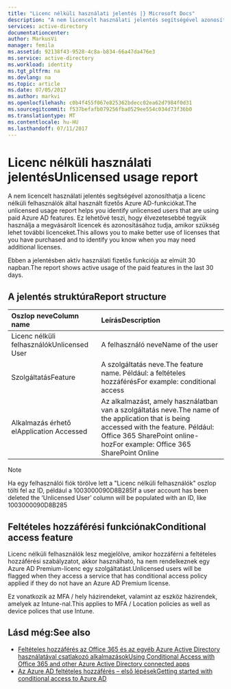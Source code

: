 ```yaml
---
title: "Licenc nélküli használati jelentés |} Microsoft Docs"
description: "A nem licencelt használati jelentés segítségével azonosíthatja a licenc nélküli felhasználók által használt fizetős Azure AD-funkciókat."
services: active-directory
documentationcenter: 
author: MarkusVi
manager: femila
ms.assetid: 92138f43-9528-4c8a-b834-66a47da476e3
ms.service: active-directory
ms.workload: identity
ms.tgt_pltfrm: na
ms.devlang: na
ms.topic: article
ms.date: 07/05/2017
ms.author: markvi
ms.openlocfilehash: c0b4f455f067e825362bdecc02ea62d7984f0d31
ms.sourcegitcommit: f537befafb079256fba0529ee554c034d73f36b0
ms.translationtype: MT
ms.contentlocale: hu-HU
ms.lasthandoff: 07/11/2017
---
```

# <a name="unlicensed-usage-report"></a><span data-ttu-id="1b397-103">Licenc nélküli használati jelentés</span><span class="sxs-lookup"><span data-stu-id="1b397-103">Unlicensed usage report</span></span>
<span data-ttu-id="1b397-104">A nem licencelt használati jelentés segítségével azonosíthatja a licenc nélküli felhasználók által használt fizetős Azure AD-funkciókat.</span><span class="sxs-lookup"><span data-stu-id="1b397-104">The unlicensed usage report helps you identify unlicensed users that are using paid Azure AD features.</span></span> <span data-ttu-id="1b397-105">Ez lehetővé teszi, hogy élvezetesebbé tegyük használja a megvásárolt licencek és azonosításához tudja, amikor szükség lehet további licenceket.</span><span class="sxs-lookup"><span data-stu-id="1b397-105">This allows you to make better use of licenses that you have purchased and to identify you know when you may need additional licenses.</span></span> 

<span data-ttu-id="1b397-106">Ebben a jelentésben aktív használati fizetős funkciója az elmúlt 30 napban.</span><span class="sxs-lookup"><span data-stu-id="1b397-106">The report shows active usage of the paid features in the last 30 days.</span></span> 

## <a name="report-structure"></a><span data-ttu-id="1b397-107">A jelentés struktúra</span><span class="sxs-lookup"><span data-stu-id="1b397-107">Report structure</span></span>
| <span data-ttu-id="1b397-108">Oszlop neve</span><span class="sxs-lookup"><span data-stu-id="1b397-108">Column name</span></span> | <span data-ttu-id="1b397-109">Leírás</span><span class="sxs-lookup"><span data-stu-id="1b397-109">Description</span></span> |
|:--- |:--- |
| <span data-ttu-id="1b397-110">Licenc nélküli felhasználók</span><span class="sxs-lookup"><span data-stu-id="1b397-110">Unlicensed User</span></span> |<span data-ttu-id="1b397-111">A felhasználó neve</span><span class="sxs-lookup"><span data-stu-id="1b397-111">Name of the user</span></span> |
| <span data-ttu-id="1b397-112">Szolgáltatás</span><span class="sxs-lookup"><span data-stu-id="1b397-112">Feature</span></span> |<span data-ttu-id="1b397-113">A szolgáltatás neve.</span><span class="sxs-lookup"><span data-stu-id="1b397-113">The feature name.</span></span> <span data-ttu-id="1b397-114">Például: a feltételes hozzáférés</span><span class="sxs-lookup"><span data-stu-id="1b397-114">For example: conditional access</span></span> |
| <span data-ttu-id="1b397-115">Alkalmazás érhető el</span><span class="sxs-lookup"><span data-stu-id="1b397-115">Application Accessed</span></span> |<span data-ttu-id="1b397-116">Az alkalmazást, amely használatban van a szolgáltatás neve.</span><span class="sxs-lookup"><span data-stu-id="1b397-116">The name of the application that is being accessed with the feature.</span></span> <span data-ttu-id="1b397-117">Például: Office 365 SharePoint online-hoz</span><span class="sxs-lookup"><span data-stu-id="1b397-117">For example: Office 365 SharePoint Online</span></span> |

> [!NOTE]
> <span data-ttu-id="1b397-118">Ha egy felhasználói fiók törölve lett a "Licenc nélküli felhasználók" oszlop tölti fel az ID, például a 1003000090D8B285</span><span class="sxs-lookup"><span data-stu-id="1b397-118">If a user account has been deleted the ‘Unlicensed User’ column will be populated with an ID, like 1003000090D8B285</span></span>
> 
> 

## <a name="conditional-access-feature"></a><span data-ttu-id="1b397-119">Feltételes hozzáférési funkciónak</span><span class="sxs-lookup"><span data-stu-id="1b397-119">Conditional access feature</span></span>
<span data-ttu-id="1b397-120">Licenc nélküli felhasználók lesz megjelölve, amikor hozzáférni a feltételes hozzáférési szabályzatot, akkor használható, ha nem rendelkeznek egy Azure AD Premium-licenc egy szolgáltatást.</span><span class="sxs-lookup"><span data-stu-id="1b397-120">Unlicensed users will be flagged when they access a service that has conditional access policy applied if they do not have an Azure AD Premium license.</span></span> 

<span data-ttu-id="1b397-121">Ez vonatkozik az MFA / hely házirendeket, valamint az eszköz házirendek, amelyek az Intune-nal.</span><span class="sxs-lookup"><span data-stu-id="1b397-121">This applies to MFA / Location policies as well as device polices that use Intune.</span></span>

## <a name="see-also"></a><span data-ttu-id="1b397-122">Lásd még:</span><span class="sxs-lookup"><span data-stu-id="1b397-122">See also</span></span>
* [<span data-ttu-id="1b397-123">Feltételes hozzáférés az Office 365 és az egyéb Azure Active Directory használatával csatlakozó alkalmazások</span><span class="sxs-lookup"><span data-stu-id="1b397-123">Using Conditional Access with Office 365 and other Azure Active Directory connected apps</span></span>](active-directory-conditional-access.md)
* [<span data-ttu-id="1b397-124">Az Azure AD feltételes hozzáférés – első lépések</span><span class="sxs-lookup"><span data-stu-id="1b397-124">Getting started with conditional access to Azure AD</span></span>](active-directory-conditional-access-azuread-connected-apps.md) 

